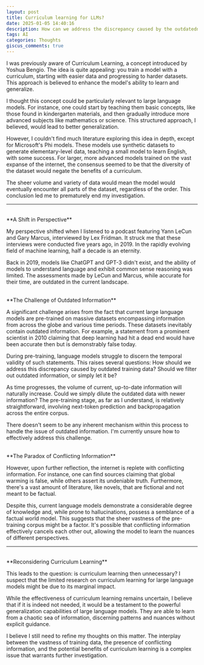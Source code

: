 ```yaml
---
layout: post
title: Curriculum learning for LLMs?
date: 2025-01-05 14:40:16
description: How can we address the discrepancy caused by the outdatedness of the training data for large language models?
tags: AI
categories: Thoughts
giscus_comments: true
---
```


I was previously aware of Curriculum Learning, a concept introduced by Yoshua Bengio. The idea is quite appealing: you train a model with a curriculum, starting with easier data and progressing to harder datasets. This approach is believed to enhance the model's ability to learn and generalize.

I thought this concept could be particularly relevant to large language models. For instance, one could start by teaching them basic concepts, like those found in kindergarten materials, and then gradually introduce more advanced subjects like mathematics or science. This structured approach, I believed, would lead to better generalization.

However, I couldn't find much literature exploring this idea in depth, except for Microsoft's Phi models. These models use synthetic datasets to generate elementary-level data, teaching a small model to learn English, with some success. For larger, more advanced models trained on the vast expanse of the internet, the consensus seemed to be that the diversity of the dataset would negate the benefits of a curriculum.

The sheer volume and variety of data would mean the model would eventually encounter all parts of the dataset, regardless of the order. This conclusion led me to prematurely end my investigation.

---
<br />
**A Shift in Perspective**

My perspective shifted when I listened to a podcast featuring Yann LeCun and Gary Marcus, interviewed by Lex Fridman. It struck me that these interviews were conducted five years ago, in 2019. In the rapidly evolving field of machine learning, half a decade is an eternity.

Back in 2019, models like ChatGPT and GPT-3 didn't exist, and the ability of models to understand language and exhibit common sense reasoning was limited. The assessments made by LeCun and Marcus, while accurate for their time, are outdated in the current landscape.

<br />
**The Challenge of Outdated Information**

A significant challenge arises from the fact that current large language models are pre-trained on massive datasets encompassing information from across the globe and various time periods. These datasets inevitably contain outdated information. For example, a statement from a prominent scientist in 2010 claiming that deep learning had hit a dead end would have been accurate then but is demonstrably false today.

During pre-training, language models struggle to discern the temporal validity of such statements. This raises several questions: How should we address this discrepancy caused by outdated training data? Should we filter out outdated information, or simply let it be?

As time progresses, the volume of current, up-to-date information will naturally increase. Could we simply dilute the outdated data with newer information? The pre-training stage, as far as I understand, is relatively straightforward, involving next-token prediction and backpropagation across the entire corpus.

There doesn't seem to be any inherent mechanism within this process to handle the issue of outdated information. I'm currently unsure how to effectively address this challenge.

<br />
**The Paradox of Conflicting Information**

However, upon further reflection, the internet is replete with conflicting information. For instance, one can find sources claiming that global warming is false, while others assert its undeniable truth. Furthermore, there's a vast amount of literature, like novels, that are fictional and not meant to be factual.

Despite this, current language models demonstrate a considerable degree of knowledge and, while prone to hallucinations, possess a semblance of a factual world model. This suggests that the sheer vastness of the pre-training corpus might be a factor. It's possible that conflicting information effectively cancels each other out, allowing the model to learn the nuances of different perspectives.

---
<br />
**Reconsidering Curriculum Learning**

This leads to the question: is curriculum learning then unnecessary? I suspect that the limited research on curriculum learning for large language models might be due to its marginal impact.

While the effectiveness of curriculum learning remains uncertain, I believe that if it is indeed not needed, it would be a testament to the powerful generalization capabilities of large language models. They are able to learn from a chaotic sea of information, discerning patterns and nuances without explicit guidance.

I believe I still need to refine my thoughts on this matter. The interplay between the vastness of training data, the presence of conflicting information, and the potential benefits of curriculum learning is a complex issue that warrants further investigation.